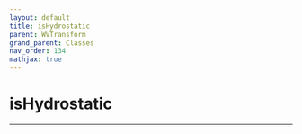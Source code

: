 ```yaml
---
layout: default
title: isHydrostatic
parent: WVTransform
grand_parent: Classes
nav_order: 134
mathjax: true
---
```


#  isHydrostatic




---

